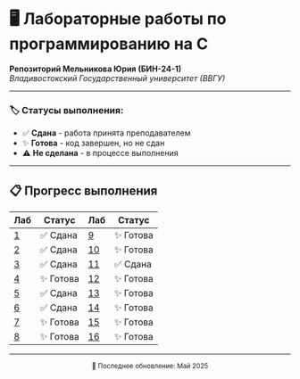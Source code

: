 # 🖥️ Лабораторные работы по программированию на C

**Репозиторий Мельникова Юрия (БИН-24-1)**  
*Владивостокский Государственный университет (ВВГУ)*

---

### 🏷️ Статусы выполнения:
- ✅ **Сдана** - работа принята преподавателем
- ✨ **Готова** - код завершен, но не сдан
- ⚠️ **Не сделана** - в процессе выполнения

---

## 📋 Прогресс выполнения

| Лаб | Статус        | Лаб | Статус        |
|-----|---------------|-----|---------------|
| [1](./labs/lab1)   | ✅ Сдана     | [9](./labs/lab9)   | ✨ Готова     |
| [2](./labs/lab2)   | ✅ Сдана     | [10](./labs/lab10)  | ✨ Готова |
| [3](./labs/lab3)| ✅ Сдана     | [11](./labs/lab11)  | ✅ Сдана |
| [4](./labs/lab4)   | ✨ Готова| [12](./labs/lab12)  | ✨ Готова |
| [5](./labs/lab5)   | ✅ Сдана | [13](./labs/lab13)  | ✨ Готова |
| [6](./labs/lab6)   | ✅ Сдана     | [14](./labs/lab14)  | ✨ Готова |
| [7](./labs/lab7)   | ✨ Готова    | [15](./labs/lab15)  | ✨ Готова |
| [8](./labs/lab8)   | ✨ Готова| [16](./labs/lab16)  | ✨ Готова |

---

<div align="center">
  <sub>📅 Последнее обновление: Май 2025</sub>
</div>

